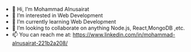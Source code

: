 - 👋 Hi, I’m Mohammad Alnusairat
- 👀 I’m interested in Web Development
- 🌱 I’m currently learning Web Development
- 💞️ I’m looking to collaborate on anything Node.js, React,MongoDB ,etc.
- 📫 You can reach me at: https://www.linkedin.com/in/mohammad-alnusairat-221b2a208/
<!---
Mohammad-Alnusairat/Mohammad-Alnusairat is a ✨ special ✨ repository because its `README.md` (this file) appears on your GitHub profile.
You can click the Preview link to take a look at your changes.
--->
